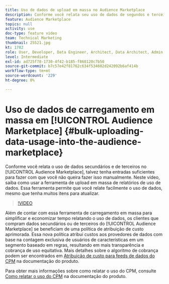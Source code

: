 ```yaml
---
title: Uso de dados de upload em massa no Audience Marketplace
description: Conforme você relata seu uso de dados de segundos e terceiros na Audience Marketplace, talvez tenha entradas suficientes para fazer isso sem precisar fazer isso manualmente. Neste vídeo, você aprenderá a usar a ferramenta de upload em massa de relatórios de uso de dados, para relatar facilmente o uso de dados, mesmo que haja muitos itens para atualizar.
feature: Audience Marketplace
topics: null
activity: use
doc-type: feature video
team: Technical Marketing
thumbnail: 25521.jpg
kt: 1782
role: User, Developer, Data Engineer, Architect, Data Architect, Admin, Leader
level: Intermediate
exl-id: ad725f78-1730-4f42-b185-f868120c7b50
source-git-commit: b7c57e42f81762c634f534602d242092b6af414b
workflow-type: tm+mt
source-wordcount: '229'
ht-degree: 0%

---
```


# Uso de dados de carregamento em massa em [!UICONTROL Audience Marketplace] {#bulk-uploading-data-usage-into-the-audience-marketplace}

Conforme você relata o uso de dados secundários e de terceiros no [!UICONTROL Audience Marketplace], talvez tenha entradas suficientes para fazer com que você não queira fazer isso manualmente. Neste vídeo, saiba como usar a ferramenta de upload em massa de relatórios de uso de dados. Essa ferramenta permite que você relate facilmente o uso de dados, mesmo que tenha muitos itens para atualizar.

>[!VIDEO](https://video.tv.adobe.com/v/33328/?quality=12&captions=por_br)

Além de contar com essa ferramenta de carregamento em massa para simplificar e economizar tempo relatando o uso de dados, os clientes que compram dados secundários ou de terceiros do [!UICONTROL Audience Marketplace] se beneficiam de uma política de atribuição de custo aprimorada. Essa nova política atribui custos aos provedores de dados com base na contagem exclusiva de usuários de características em um segmento baseado em regras, resultando em mais transparência e cobrança de uso equitativa.
Mais detalhes sobre o algoritmo de cobrança podem ser encontrados em [Atribuição de custo para feeds de dados do CPM](https://experiencecloud.adobe.com/resources/help/pt_BR/aam/marketplace_cpm_billing.html) na documentação do produto.

Para obter mais informações sobre como relatar o uso do CPM, consulte [Como relatar o uso do CPM](https://experiencecloud.adobe.com/resources/help/pt_BR/aam/t_marketplace_report_cpm_usage.html) na documentação do produto.
